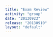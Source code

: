 ```yaml
---
title: "Exam Review"
activity: "group"
date: "20130923"
release: "20130910"
layout: "default"
---
```



